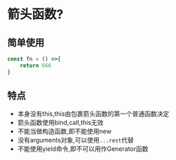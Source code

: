 # 箭头函数?
## 简单使用
```js
const fn = () =>{
    return 666
}
```
## 特点
* 本身没有this,this由包裹箭头函数的第一个普通函数决定
* 箭头函数使用bind,call,this无效
* 不能当做构造函数,即不能使用new
* 没有arguments对象,可以使用``...rest``代替
* 不能使用yield命令,即不可以用作Generator函数

<tongji/>